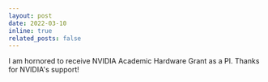 ```yaml
---
layout: post
date: 2022-03-10 
inline: true
related_posts: false
---
```

I am hornored to receive NVIDIA Academic Hardware Grant as a PI. Thanks for NVIDIA's support!
